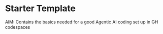 # Starter Template
AIM: Contains the basics needed for a good Agentic AI coding set up in GH codespaces
